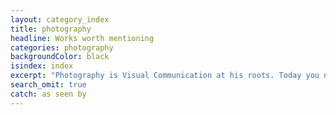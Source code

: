 ```yaml
---
layout: category_index
title: photography
headline: Works worth mentioning
categories: photography
backgroundColor: black
isindex: index
excerpt: "Photography is Visual Communication at his roots. Today you need to hit big and deep into emotions. That's why you need carefully crafted pictures!"
search_omit: true
catch: as seen by
---
```

